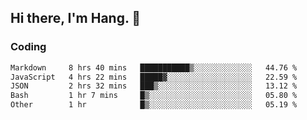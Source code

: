 ## Hi there, I'm Hang. 👋

### Coding

<!--START_SECTION:waka-->

```txt
Markdown     8 hrs 40 mins   ███████████▒░░░░░░░░░░░░░   44.76 %
JavaScript   4 hrs 22 mins   █████▓░░░░░░░░░░░░░░░░░░░   22.59 %
JSON         2 hrs 32 mins   ███▒░░░░░░░░░░░░░░░░░░░░░   13.12 %
Bash         1 hr 7 mins     █▒░░░░░░░░░░░░░░░░░░░░░░░   05.80 %
Other        1 hr            █▒░░░░░░░░░░░░░░░░░░░░░░░   05.19 %
```

<!--END_SECTION:waka-->

